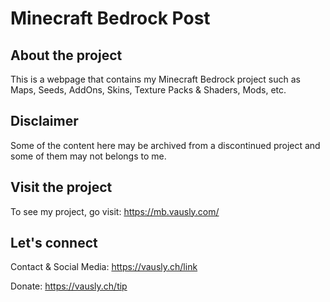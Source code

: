 # Minecraft Bedrock Post
## About the project
This is a webpage that contains my Minecraft Bedrock project such as  Maps, Seeds, AddOns, Skins, Texture Packs & Shaders, Mods, etc.
## Disclaimer
Some of the content here may be archived from a discontinued project and some of them may not belongs to me.
## Visit the project
To see my project, go visit: https://mb.vausly.com/
## Let's connect
Contact & Social Media: https://vausly.ch/link

Donate: https://vausly.ch/tip